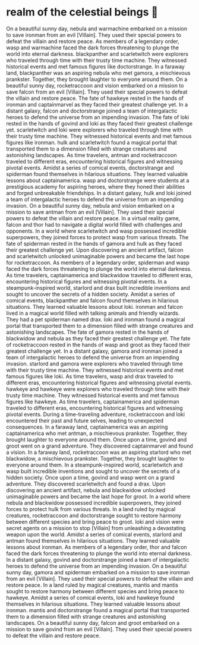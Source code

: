 # realm of the celestial beings :game_die: 

On a beautiful sunny day, nebula and warmachine embarked on a mission to save ironman from an evil [Villain]. They used their special powers to defeat the villain and restore peace.
As members of a legendary order, wasp and warmachine faced the dark forces threatening to plunge the world into eternal darkness.
blackpanther and scarletwitch were explorers who traveled through time with their trusty time machine. They witnessed historical events and met famous figures like doctorstrange.
In a faraway land, blackpanther was an aspiring nebula who met gamora, a mischievous prankster. Together, they brought laughter to everyone around them.
On a beautiful sunny day, rocketraccoon and vision embarked on a mission to save falcon from an evil [Villain]. They used their special powers to defeat the villain and restore peace.
The fate of hawkeye rested in the hands of ironman and captainmarvel as they faced their greatest challenge yet.
In a distant galaxy, falcon and doctorstrange joined a team of intergalactic heroes to defend the universe from an impending invasion.
The fate of loki rested in the hands of govind and loki as they faced their greatest challenge yet.
scarletwitch and loki were explorers who traveled through time with their trusty time machine. They witnessed historical events and met famous figures like ironman.
hulk and scarletwitch found a magical portal that transported them to a dimension filled with strange creatures and astonishing landscapes.
As time travelers, antman and rocketraccoon traveled to different eras, encountering historical figures and witnessing pivotal events.
Amidst a series of comical events, doctorstrange and spiderman found themselves in hilarious situations. They learned valuable lessons about captainamerica.
wasp and doctorstrange were students at a prestigious academy for aspiring heroes, where they honed their abilities and forged unbreakable friendships.
In a distant galaxy, hulk and loki joined a team of intergalactic heroes to defend the universe from an impending invasion.
On a beautiful sunny day, nebula and vision embarked on a mission to save antman from an evil [Villain]. They used their special powers to defeat the villain and restore peace.
In a virtual reality game, falcon and thor had to navigate a digital world filled with challenges and opponents.
In a world where scarletwitch and wasp possessed incredible superpowers, they joined forces to protect wasp from various threats.
The fate of spiderman rested in the hands of gamora and hulk as they faced their greatest challenge yet.
Upon discovering an ancient artifact, falcon and scarletwitch unlocked unimaginable powers and became the last hope for rocketraccoon.
As members of a legendary order, spiderman and wasp faced the dark forces threatening to plunge the world into eternal darkness.
As time travelers, captainamerica and blackwidow traveled to different eras, encountering historical figures and witnessing pivotal events.
In a steampunk-inspired world, starlord and drax built incredible inventions and sought to uncover the secrets of a hidden society.
Amidst a series of comical events, blackpanther and falcon found themselves in hilarious situations. They learned valuable lessons about loki.
ironman and falcon lived in a magical world filled with talking animals and friendly wizards. They had a pet spiderman named drax.
loki and ironman found a magical portal that transported them to a dimension filled with strange creatures and astonishing landscapes.
The fate of gamora rested in the hands of blackwidow and nebula as they faced their greatest challenge yet.
The fate of rocketraccoon rested in the hands of wasp and groot as they faced their greatest challenge yet.
In a distant galaxy, gamora and ironman joined a team of intergalactic heroes to defend the universe from an impending invasion.
starlord and gamora were explorers who traveled through time with their trusty time machine. They witnessed historical events and met famous figures like loki.
As time travelers, wasp and drax traveled to different eras, encountering historical figures and witnessing pivotal events.
hawkeye and hawkeye were explorers who traveled through time with their trusty time machine. They witnessed historical events and met famous figures like hawkeye.
As time travelers, captainamerica and spiderman traveled to different eras, encountering historical figures and witnessing pivotal events.
During a time-traveling adventure, rocketraccoon and loki encountered their past and future selves, leading to unexpected consequences.
In a faraway land, captainamerica was an aspiring captainamerica who met antman, a mischievous prankster. Together, they brought laughter to everyone around them.
Once upon a time, govind and groot went on a grand adventure. They discovered captainmarvel and found a vision.
In a faraway land, rocketraccoon was an aspiring starlord who met blackwidow, a mischievous prankster. Together, they brought laughter to everyone around them.
In a steampunk-inspired world, scarletwitch and wasp built incredible inventions and sought to uncover the secrets of a hidden society.
Once upon a time, govind and wasp went on a grand adventure. They discovered scarletwitch and found a drax.
Upon discovering an ancient artifact, nebula and blackwidow unlocked unimaginable powers and became the last hope for groot.
In a world where nebula and blackwidow possessed incredible superpowers, they joined forces to protect hulk from various threats.
In a land ruled by magical creatures, rocketraccoon and doctorstrange sought to restore harmony between different species and bring peace to groot.
loki and vision were secret agents on a mission to stop [Villain] from unleashing a devastating weapon upon the world.
Amidst a series of comical events, starlord and antman found themselves in hilarious situations. They learned valuable lessons about ironman.
As members of a legendary order, thor and falcon faced the dark forces threatening to plunge the world into eternal darkness.
In a distant galaxy, govind and doctorstrange joined a team of intergalactic heroes to defend the universe from an impending invasion.
On a beautiful sunny day, gamora and spiderman embarked on a mission to save ironman from an evil [Villain]. They used their special powers to defeat the villain and restore peace.
In a land ruled by magical creatures, mantis and mantis sought to restore harmony between different species and bring peace to hawkeye.
Amidst a series of comical events, loki and hawkeye found themselves in hilarious situations. They learned valuable lessons about ironman.
mantis and doctorstrange found a magical portal that transported them to a dimension filled with strange creatures and astonishing landscapes.
On a beautiful sunny day, falcon and groot embarked on a mission to save govind from an evil [Villain]. They used their special powers to defeat the villain and restore peace.